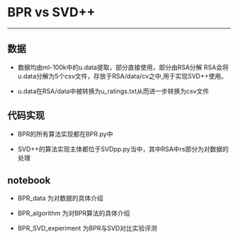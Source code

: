 # BPR vs SVD++
****

## 数据
- 数据均由ml-100k中的u.data提取，部分直接使用，部分由RSA分解
RSA会将u.data分解为5个csv文件，存放于RSA/data/cv之中,用于实现SVD++使用。

- u.data在RSA/data中被转换为u_ratings.txt从而进一步转换为csv文件

## 代码实现
- BPR的所有算法实现都在BPR.py中

- SVD++的算法实现主体都位于SVDpp.py当中，其中RSA中rs部分为对数据的处理

## notebook
- BPR_data 为对数据的具体介绍

- BPR_algorithm 为对BPR算法的具体介绍

- BPR_SVD_experiment 为BPR与SVD对比实验评测